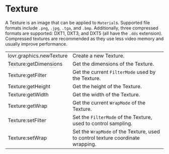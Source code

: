 <!--
category: reference
-->

Texture
===

A Texture is an image that can be applied to `Material`s.  Supported file formats include
`.png`, `.jpg`, `.tga`, and `.bmp`.  Additionally, three compressed formats are supported: DXT1,
DXT3, and DXT5 (all have the `.dds` extension).  Compressed textures are recommended as they use
less video memory and usually improve performance.

<table>
<tr>
  <td class="pre">lovr.graphics.newTexture</td>
  <td>Create a new Texture.</td>
</tr>

<tr>
  <td class="pre">Texture:getDimensions</td>
  <td>Get the dimensions of the Texture.</td>
</tr>

<tr>
  <td class="pre">Texture:getFilter</td>
  <td>Get the current <code>FilterMode</code> used by the Texture.</td>
</tr>

<tr>
  <td class="pre">Texture:getHeight</td>
  <td>Get the height of the Texture.</td>
</tr>

<tr>
  <td class="pre">Texture:getWidth</td>
  <td>Get the width of the Texture.</td>
</tr>

<tr>
  <td class="pre">Texture:getWrap</td>
  <td>Get the current <code>WrapMode</code> of the Texture.</td>
</tr>

<tr>
  <td class="pre">Texture:setFilter</td>
  <td>Set the <code>FilterMode</code> of the Texture, used to control sampling.</td>
</tr>

<tr>
  <td class="pre">Texture:setWrap</td>
  <td>Set the <code>WrapMode</code> of the Texture, used to control texture coordinate wrapping.</td>
</tr>
</table>
